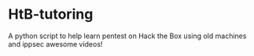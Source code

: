# HtB-tutoring
A python script to help learn pentest on Hack the Box using old machines and ippsec awesome videos!
